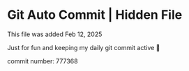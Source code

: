 # Git Auto Commit | Hidden File

This file was added Feb 12, 2025

Just for fun and keeping my daily git commit active 🤪

commit number: 777368
